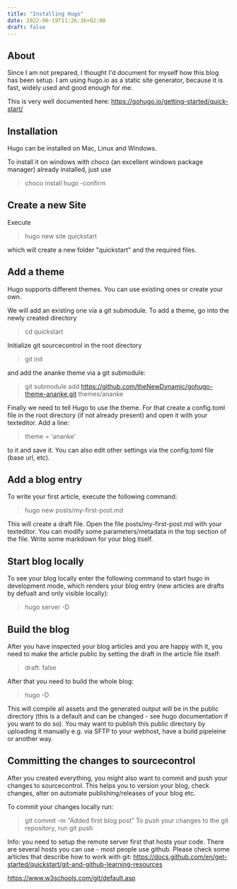 ```yaml
---
title: "Installing Hugo"
date: 2022-06-19T11:26:36+02:00
draft: false
---
```





## About

Since I am not prepared, I thought I'd document for myself how this blog has been setup.
I am using hugo.io as a static site generator, because it is fast, widely used and good enough for me.

This is very well documented here: https://gohugo.io/getting-started/quick-start/


## Installation

Hugo can be installed on Mac, Linux and Windows.

To install it on windows with choco (an excellent windows package manager) already installed, just use
> choco install hugo -confirm


## Create a new Site

Execute

> hugo new site quickstart

which will create a new folder "quickstart" and the required files.


## Add a theme

Hugo supports different themes. You can use existing ones or create your own.

We will add an existing one via a git submodule.
To add a theme, go into the newly created directory
> cd quickstart

Initialize git sourcecontrol in the root directory
> git init

and add the ananke theme via a git submodule:
> git submodule add https://github.com/theNewDynamic/gohugo-theme-ananke.git themes/ananke

Finally we need to tell Hugo to use the theme. For that create a config.toml file in the root directory (if not already present) and open it with your texteditor.
Add a line:
> theme = 'ananke'

to it and save it. You can also edit other settings via the config.toml file (base url, etc).


## Add a blog entry

To write your first article, execute the following command:

> hugo new posts/my-first-post.md

This will create a draft file. Open the file posts/my-first-post.md with your texteditor. You can modify some parameters/metadata in the top section of the file.
Write some markdown for your blog itself.


## Start blog locally
To see your blog locally enter the following command to start hugo in development mode, which renders your blog entry (new articles are drafts by defualt and only visible locally):
> hugo server -D

## Build the blog

After you have inspected your blog articles and you are happy with it, you need to make the article public by  setting the draft in the article file itself:
> draft: false

After that you need to build the whole blog:
> hugo -D

This will compile all assets and the generated output will be in the public directory (this is a default and can be changed - see hugo documentation if you want to do so).
You may want to publish this public directory by uploading it manually e.g. via SFTP to your webhost, have a build pipeleine or another way.

## Committing the changes to sourcecontrol

After you created everything, you might also want to commit and push your changes to sourcecontrol.
This helps you to version your blog, check changes, alter on automate publishing/releases of your blog etc.

To commit your changes locally run:
> git commit -m "Added first blog post"
To push your changes to the git repository, run
> git push

Info: you need to setup the remote server first that hosts your code. There are several hosts you can use - most people use github.
Please check some articles that describe how to work with git:
https://docs.github.com/en/get-started/quickstart/git-and-github-learning-resources

https://www.w3schools.com/git/default.asp

